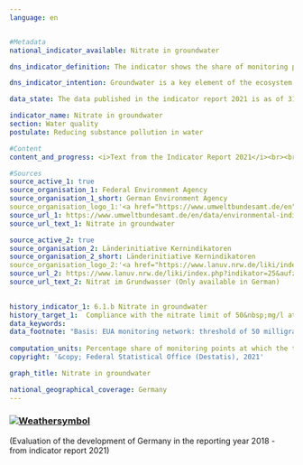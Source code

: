 ```yaml
---
language: en    


#Metadata    
national_indicator_available: Nitrate in groundwater    

dns_indicator_definition: The indicator shows the share of monitoring points at which the threshold value of 50&nbsp;mg/l of nitrate in the groundwater is not exceeded on an annual average.    

dns_indicator_intention: Groundwater is a key element of the ecosystem. It is part of the water cycle and performs important ecological functions. Groundwater is also Germany’s most important drinking water resource. However, elevated nitrate contents impair the ecology of water bodies. The threshold value of 50&nbsp;mg/l of nitrate in groundwater, as specified in the Groundwater Ordinance and in the Ordinance on the Protection of Surface Waters, should therefore not be exceeded at any monitoring point.    

data_state: The data published in the indicator report 2021 is as of 31.12.2020. The data shown on the DNS-Online-Platform is updated regularly, so that more current data may be available online than published in the indicator report 2021.    

indicator_name: Nitrate in groundwater    
section: Water quality    
postulate: Reducing substance pollution in water    

#Content    
content_and_progress: <i>Text from the Indicator Report 2021</i><br><br>The nitrate content of groundwater is recorded by the Länder for the purpose of reporting the condition of groundwater in Germany to the European Environment Agency (EEA). The monitoring points used for this purpose are combined in the “EEA monitoring network”. The data are summarised by the German Environment Agency based on information from the German Working Group on Water Issues of the Länder and the Federal Government represented by the Federal Environment Ministry (LAWA).<br><br><br><br>The pollution of groundwater with nitrate, a natural nitrogen compound, is caused primarily by the washout of nitrate from various fertilisers that are rich in nitrogen. In addition to farm fertilisers such as liquid manure or slurry that are produced in regions of intensive livestock farming, this also includes the mineral fertilisers used for intensive agriculture. The last few years have also seen an increase in the volume of digestate, which is produced as a by-product of biogas power plants and is likewise used as a fertiliser in agriculture. This also leads to an increased nitrogen content in the soil and therefore to higher nitrate values in groundwater.<br><br><br><br>The natural level of pollution for nitrate is between zero and a maximum of 10&nbsp;mg/l. Contents between 10 and 25&nbsp;mg/l are signs of minor to medium pollution. Concentrations of between 25 and 50&nbsp;mg/l indicate a high level of groundwater pollution. If the threshold value of the Ground Water Ordinance of 50&nbsp;mg/l, on which this indicator is based, is exceeded, the groundwater is in a poor chemical state and without treatment cannot be utilised as drinking water.<br><br><br><br>Similar to the indicator on phosphate in flowing waters, this indicator gives no indication of the extent to which the measured values are higher or lower than the threshold value. It solely captures the number of monitoring points at which the measured values were lower than the specified threshold value. In this context, the number and the representative nature of the distribution of the monitoring points or their regional concentration have a considerable influence on the result of this indicator. In 2015, however, EEA groundwater monitoring was fundamentally revised, adapted and expanded in order to make the results more representative.<br><br><br><br>At some monitoring points the nitrate pollution may have declined sharply. But if it remains above the threshold value of 50&nbsp;mg/l, the decrease is not reflected by the indicator. The same applies to increasing nitrate pollution which, however, remains below the threshold value. The interpretation must also take account of the fact that measures to reduce nitrate pollution may only show an effect with a delay, for example because the percolation time from the surface to the groundwater takes several years.<br><br><br><br>In 2015, the threshold value of 50&nbsp;mg/l of nitrate was exceeded at 19.0&nbsp;% of groundwater monitoring points in the EEA monitoring network. This means that the groundwater there must not be used for drinking water supplies without treatment. Since 2008, the share of monitoring points at which this threshold value is exceeded has remained unchanged. Consequently, the goal of not exceeding the threshold value at any monitoring point has not been achieved nor is any movement of the indicator in this direction to be seen.<br><br><br><br>The value of 25&nbsp;mg/l, which still indicates a high level of pollution, was exceeded at more than one third (38.0&nbsp;%) of all monitoring points. This share has also remained virtually unchanged over the years.    

#Sources    
source_active_1: true
source_organisation_1: Federal Environment Agency
source_organisation_1_short: German Environment Agency
source_organisation_logo_1:'<a href="https://www.umweltbundesamt.de/en"><img src="https://g205sdgs.github.io/sdg-indicators/public/logosEn/uba.png" alt=" German Environment Agency" title="Click here to visit the homepage of the organization" style="border: transparent"/></a>'
source_url_1: https://www.umweltbundesamt.de/en/data/environmental-indicators/indicator-nitrate-in-groundwater                        
source_url_text_1: Nitrate in groundwater                        

source_active_2: true
source_organisation_2: Länderinitiative Kernindikatoren
source_organisation_2_short: Länderinitiative Kernindikatoren
source_organisation_logo_2:'<a href="https://www.lanuv.nrw.de/liki/index.php"><img src="https://g205sdgs.github.io/sdg-indicators/public/logosEn/liki.png" alt=" Länderinitiative Kernindikatoren" title="Click here to visit the homepage of the organization" style="border: transparent"/></a>'
source_url_2: https://www.lanuv.nrw.de/liki/index.php?indikator=25&aufzu=3&mode=indi                        
source_url_text_2: Nitrat im Grundwasser (Only available in German)                        
    

history_indicator_1: 6.1.b Nitrate in groundwater                    
history_target_1:  Compliance with the nitrate limit of 50&nbsp;mg/l at all monitoring points by 2030    
data_keywords:    
data_footnote: "Basis: EUA monitoring network: threshold of 50 milligrams of nitrate per litre per year on average; No data available for the city-states"    
    
computation_units: Percentage share of monitoring points at which the threshold is not exceeded    
copyright: '&copy; Federal Statistical Office (Destatis), 2021'    

graph_title: Nitrate in groundwater    

national_geographical_coverage: Germany    
---    
```

<div>
  <div class="my-header">
    <h3>
      <a href="https://sustainabledevelopment-deutschland.github.io/en/status/"><img src="https://g205sdgs.github.io/sdg-indicators/public/Wettersymbole/Wolke.png" title="The indicator is moving in the right direction but if the trend continues, the target value will be missed by more than 20&nbsp;% in the target year" alt="Weathersymbol" />
      </a>
    </h3>
  </div>
  <div class="my-header-note">
    <span> (Evaluation of the development of Germany in the reporting year 2018 - from indicator report 2021)</span>
  </div>
</div>